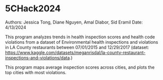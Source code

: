 # 5CHack2024

Authors: Jessica Tong, Diane Nguyen, Amal Diabor, Sid Eramil
Date: 4/13/2024

This program analyzes trends in health inspection scores and health code violations from a dataset of Environmental health inspections and violations in LA County restaurants between 07/01/2015 and 12/29/2017 (dataset: https://www.kaggle.com/datasets/meganrisdal/la-county-restaurant-inspections-and-violations/data.)

This program maps average inspection scores across cities, and plots the top cities with most violations.
